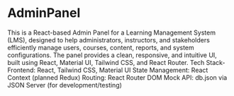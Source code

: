 # AdminPanel
This is a React-based Admin Panel for a Learning Management System (LMS), designed to help administrators, instructors, and stakeholders efficiently manage users, courses, content, reports, and system configurations. The panel provides a clean, responsive, and intuitive UI, built using React, Material UI, Tailwind CSS, and React Router.
Tech Stack-
Frontend: React, Tailwind CSS, Material UI
State Management: React Context (planned Redux)
Routing: React Router DOM
Mock API: db.json via JSON Server (for development/testing)
